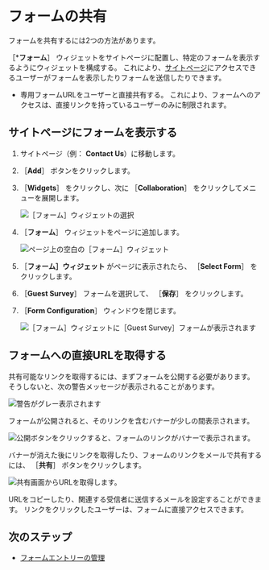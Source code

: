 # フォームの共有

フォームを共有するには2つの方法があります。

［***フォーム**］ ウィジェットをサイトページに配置し、特定のフォームを表示するようにウィジェットを構成する。 これにより、[サイトページ](../../../site-building/creating-pages/understanding-pages/understanding-pages.md)にアクセスできるユーザーがフォームを表示したりフォームを送信したりできます。
* 専用フォームURLをユーザーと直接共有する。 これにより、フォームへのアクセスは、直接リンクを持っているユーザーのみに制限されます。

<a name="displaying-a-form-on-a-site-page" />

## サイトページにフォームを表示する

1. サイトページ（例： **Contact Us**）に移動します。
1. ［**Add**］ ボタンをクリックします。
1. ［**Widgets**］ をクリックし、次に ［**Collaboration**］ をクリックしてメニューを展開します。

    ![［フォーム］ウィジェットの選択](./sharing-forms/images/04.png)

1. ［**フォーム**］ ウィジェットをページに追加します。

    ![ページ上の空白の［フォーム］ウィジェット](./sharing-forms/images/01.png)

1. ［**フォーム］ウィジェット** がページに表示されたら、 ［**Select Form**］ をクリックします。
1. ［**Guest Survey**］ フォームを選択して、 ［**保存**］ をクリックします。
1. ［**Form Configuration**］ ウィンドウを閉じます。

    ![［フォーム］ウィジェットに［Guest Survey］フォームが表示されます](./sharing-forms/images/05.png)

<a name="getting-the-direct-url-to-a-form" />

## フォームへの直接URLを取得する

共有可能なリンクを取得するには、まずフォームを公開する必要があります。 そうしないと、次の警告メッセージが表示されることがあります。

![警告がグレー表示されます](./sharing-forms/images/07.png)

フォームが公開されると、そのリンクを含むバナーが少しの間表示されます。

![公開ボタンをクリックすると、フォームのリンクがバナーで表示されます。](./sharing-forms/images/08.png)

バナーが消えた後にリンクを取得したり、フォームのリンクをメールで共有するには、 ［**共有**］ ボタンをクリックします。

![共有画面からURLを取得します。](./sharing-forms/images/03.png)

URLをコピーしたり、関連する受信者に送信するメールを設定することができます。 リンクをクリックしたユーザーは、フォームに直接アクセスできます。

<a name="whats-next" />

## 次のステップ

* [フォームエントリーの管理](./managing-form-entries.md)
